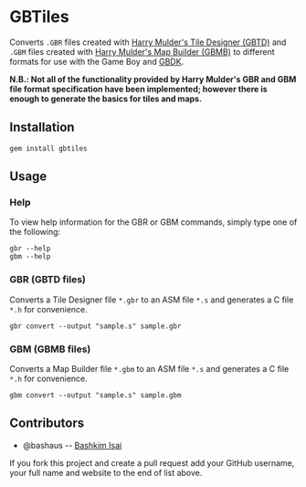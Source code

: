 # GBTiles

Converts `.GBR` files created with 
[Harry Mulder's Tile Designer (GBTD)](http://www.devrs.com/gb/hmgd/gbtd.html)
and `.GBM` files created with 
[Harry Mulder's Map Builder (GBMB)](http://www.devrs.com/gb/hmgd/gbmb.html)
to different formats for use with the Game Boy and 
[GBDK](http://gbdk.sourceforge.net/).

**N.B.: Not all of the functionality provided by Harry Mulder's GBR and GBM 
file format specification have been implemented; however there is enough to 
generate the basics for tiles and maps.**

## Installation

    gem install gbtiles

## Usage

### Help

To view help information for the GBR or GBM commands, simply type one of the 
following:

    gbr --help
    gbm --help

### GBR (GBTD files)

Converts a Tile Designer file `*.gbr` to an ASM file `*.s` and generates 
a C file `*.h` for convenience.

    gbr convert --output "sample.s" sample.gbr

### GBM (GBMB files)

Converts a Map Builder file `*.gbm` to an ASM file `*.s` and generates 
a C file `*.h` for convenience.

    gbm convert --output "sample.s" sample.gbm

## Contributors

* @bashaus -- [Bashkim Isai](http://www.bashkim.com.au/)

If you fork this project and create a pull request add your GitHub username, your full name and website to the end of list above.

